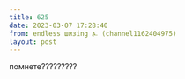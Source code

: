 ```yaml
---
title: 625
date: 2023-03-07 17:28:40
from: endless шизing ⍼ (channel1162404975)
layout: post
---
```


помнете?????????

